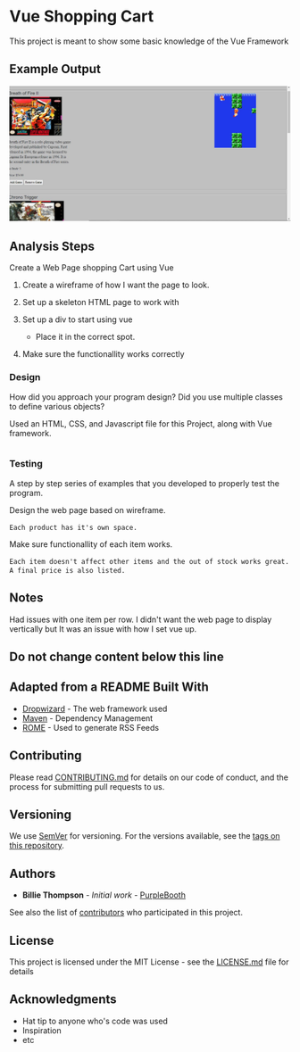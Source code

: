 # Vue Shopping Cart

This project is meant to show some basic knowledge of the Vue Framework
## Example Output

![Sample Output](README.jpg)

## Analysis Steps
Create a Web Page shopping Cart using Vue

1) Create a wireframe of how I want the page to look. 

2) Set up a skeleton HTML page to work with

3) Set up a div to start using vue
	- Place it in the correct spot.
	
4)  Make sure the functionallity works correctly

### Design

How did you approach your program design? Did you use multiple classes to define various objects?

Used an HTML, CSS, and Javascript file for this Project, along with Vue framework.  

```

```

### Testing

A step by step series of examples that you developed to properly test the program. 

Design the web page based on wireframe.

```
Each product has it's own space.

```
Make sure functionallity of each item works.  
```
Each item doesn't affect other items and the out of stock works great.  A final price is also listed.  

```

## Notes

Had issues with one item per row.  I didn't want the web page to display vertically but It was an issue with how I set vue up.  

## Do not change content below this line
## Adapted from a README Built With

* [Dropwizard](http://www.dropwizard.io/1.0.2/docs/) - The web framework used
* [Maven](https://maven.apache.org/) - Dependency Management
* [ROME](https://rometools.github.io/rome/) - Used to generate RSS Feeds

## Contributing

Please read [CONTRIBUTING.md](https://gist.github.com/PurpleBooth/b24679402957c63ec426) for details on our code of conduct, and the process for submitting pull requests to us.

## Versioning

We use [SemVer](http://semver.org/) for versioning. For the versions available, see the [tags on this repository](https://github.com/your/project/tags). 

## Authors

* **Billie Thompson** - *Initial work* - [PurpleBooth](https://github.com/PurpleBooth)

See also the list of [contributors](https://github.com/your/project/contributors) who participated in this project.

## License

This project is licensed under the MIT License - see the [LICENSE.md](LICENSE.md) file for details

## Acknowledgments

* Hat tip to anyone who's code was used
* Inspiration
* etc
